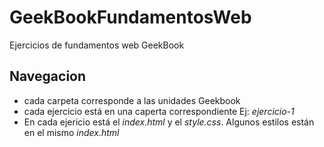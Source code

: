# GeekBookFundamentosWeb
Ejercicios de fundamentos web GeekBook

## Navegacion
 
  * cada carpeta corresponde a las unidades Geekbook
  * cada ejercicio está en una caperta correspondiente Ej: *ejercicio-1*
  * En cada ejericio está el _index.html_ y el _style.css_. Algunos estilos están en el mismo _index.html_